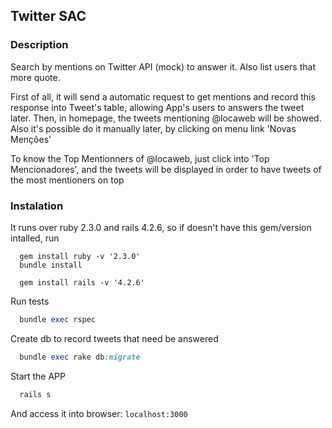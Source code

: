 ## Twitter SAC

### Description
Search by mentions on Twitter API (mock) to answer it. Also list users that more quote.

First of all, it will send a automatic request to get mentions and record this
response into Tweet's table, allowing App's users to answers the tweet later.
Then, in homepage, the tweets mentioning @locaweb will be showed. Also it's possible
do it manually later, by clicking on menu link 'Novas Menções'

To know the Top Mentionners of @locaweb, just click into 'Top Mencionadores',
and the tweets will be displayed in order to have tweets of the most mentioners on top


### Instalation

It runs over ruby 2.3.0 and rails 4.2.6, so if doesn't have this gem/version intalled, run
```shell
  gem install ruby -v '2.3.0'
  bundle install

  gem install rails -v '4.2.6'
```

Run tests
```ruby
  bundle exec rspec
```

Create db to record tweets that need be answered
```ruby
  bundle exec rake db:migrate
```

Start the APP
```ruby
  rails s
```
And access it into browser: ```localhost:3000```

